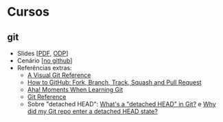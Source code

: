 # Cursos

## git

* Slides [[PDF](git/curso.pdf), [ODP](git/curso.odp)]
* Cenário [[no github](https://github.com/gmgall/cursos/blob/master/git/cenario.md)]
* Referências extras:
    * [A Visual Git Reference](http://marklodato.github.io/visual-git-guide/index-en.html)
    * [How to GitHub: Fork, Branch, Track, Squash and Pull Request](https://gun.io/blog/how-to-github-fork-branch-and-pull-request/)
    * [Aha! Moments When Learning Git](http://betterexplained.com/articles/aha-moments-when-learning-git/)
    * [Git Reference](http://gitref.org/)
    * Sobre "detached HEAD":
      [What's a "detached HEAD" in Git?](http://www.git-tower.com/learn/git/faq/detached-head-when-checkout-commit/) e [Why did my Git repo enter a detached HEAD state?](http://stackoverflow.com/questions/3965676/why-did-my-git-repo-enter-a-detached-head-state/)
